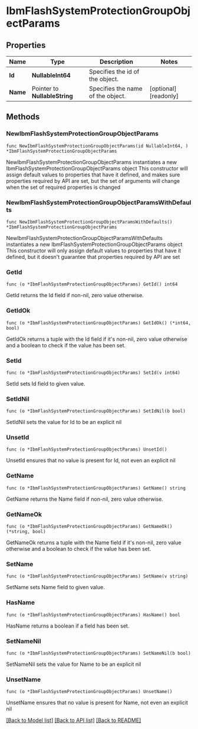 # IbmFlashSystemProtectionGroupObjectParams

## Properties

Name | Type | Description | Notes
------------ | ------------- | ------------- | -------------
**Id** | **NullableInt64** | Specifies the id of the object. | 
**Name** | Pointer to **NullableString** | Specifies the name of the object. | [optional] [readonly] 

## Methods

### NewIbmFlashSystemProtectionGroupObjectParams

`func NewIbmFlashSystemProtectionGroupObjectParams(id NullableInt64, ) *IbmFlashSystemProtectionGroupObjectParams`

NewIbmFlashSystemProtectionGroupObjectParams instantiates a new IbmFlashSystemProtectionGroupObjectParams object
This constructor will assign default values to properties that have it defined,
and makes sure properties required by API are set, but the set of arguments
will change when the set of required properties is changed

### NewIbmFlashSystemProtectionGroupObjectParamsWithDefaults

`func NewIbmFlashSystemProtectionGroupObjectParamsWithDefaults() *IbmFlashSystemProtectionGroupObjectParams`

NewIbmFlashSystemProtectionGroupObjectParamsWithDefaults instantiates a new IbmFlashSystemProtectionGroupObjectParams object
This constructor will only assign default values to properties that have it defined,
but it doesn't guarantee that properties required by API are set

### GetId

`func (o *IbmFlashSystemProtectionGroupObjectParams) GetId() int64`

GetId returns the Id field if non-nil, zero value otherwise.

### GetIdOk

`func (o *IbmFlashSystemProtectionGroupObjectParams) GetIdOk() (*int64, bool)`

GetIdOk returns a tuple with the Id field if it's non-nil, zero value otherwise
and a boolean to check if the value has been set.

### SetId

`func (o *IbmFlashSystemProtectionGroupObjectParams) SetId(v int64)`

SetId sets Id field to given value.


### SetIdNil

`func (o *IbmFlashSystemProtectionGroupObjectParams) SetIdNil(b bool)`

 SetIdNil sets the value for Id to be an explicit nil

### UnsetId
`func (o *IbmFlashSystemProtectionGroupObjectParams) UnsetId()`

UnsetId ensures that no value is present for Id, not even an explicit nil
### GetName

`func (o *IbmFlashSystemProtectionGroupObjectParams) GetName() string`

GetName returns the Name field if non-nil, zero value otherwise.

### GetNameOk

`func (o *IbmFlashSystemProtectionGroupObjectParams) GetNameOk() (*string, bool)`

GetNameOk returns a tuple with the Name field if it's non-nil, zero value otherwise
and a boolean to check if the value has been set.

### SetName

`func (o *IbmFlashSystemProtectionGroupObjectParams) SetName(v string)`

SetName sets Name field to given value.

### HasName

`func (o *IbmFlashSystemProtectionGroupObjectParams) HasName() bool`

HasName returns a boolean if a field has been set.

### SetNameNil

`func (o *IbmFlashSystemProtectionGroupObjectParams) SetNameNil(b bool)`

 SetNameNil sets the value for Name to be an explicit nil

### UnsetName
`func (o *IbmFlashSystemProtectionGroupObjectParams) UnsetName()`

UnsetName ensures that no value is present for Name, not even an explicit nil

[[Back to Model list]](../README.md#documentation-for-models) [[Back to API list]](../README.md#documentation-for-api-endpoints) [[Back to README]](../README.md)


